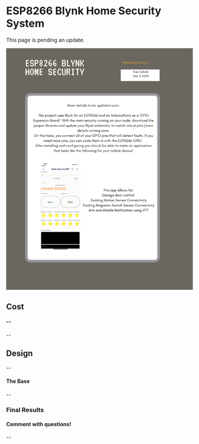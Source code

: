 
# ESP8266 Blynk Home Security System

This page is pending an update.

![alt text](https://raw.githubusercontent.com/ksoheili/ESP8266-Blynk-Home-Secuirty/main/placeholder.png)


## Cost
#### --
--

## Design
--
#### The Base
--


### Final Results
#### Comment with questions!
--

